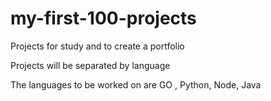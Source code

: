 # my-first-100-projects
Projects for study and to create a portfolio


Projects will be separated by language

The languages ​​to be worked on are
GO , Python, Node, Java
